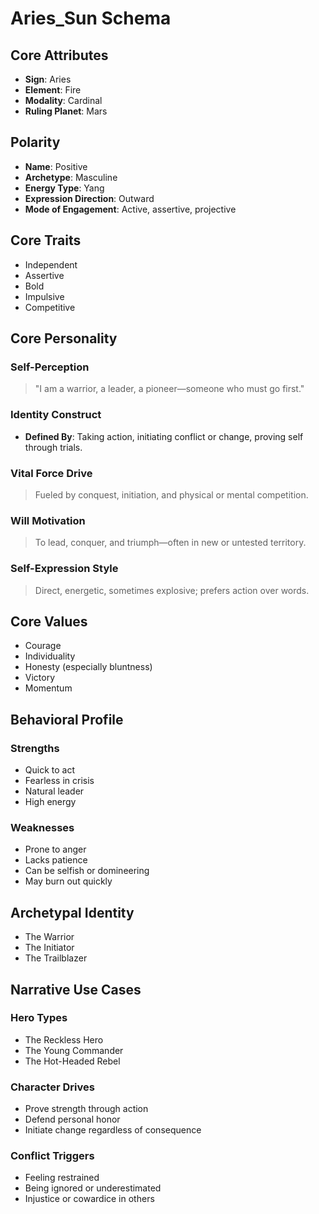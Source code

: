 # Aries_Sun Schema

## Core Attributes

- **Sign**: Aries
- **Element**: Fire
- **Modality**: Cardinal
- **Ruling Planet**: Mars

## Polarity

- **Name**: Positive
- **Archetype**: Masculine
- **Energy Type**: Yang
- **Expression Direction**: Outward
- **Mode of Engagement**: Active, assertive, projective

## Core Traits

- Independent
- Assertive
- Bold
- Impulsive
- Competitive

## Core Personality

### Self-Perception

> "I am a warrior, a leader, a pioneer—someone who must go first."

### Identity Construct

- **Defined By**: Taking action, initiating conflict or change, proving self through trials.

### Vital Force Drive

> Fueled by conquest, initiation, and physical or mental competition.

### Will Motivation

> To lead, conquer, and triumph—often in new or untested territory.

### Self-Expression Style

> Direct, energetic, sometimes explosive; prefers action over words.

## Core Values

- Courage
- Individuality
- Honesty (especially bluntness)
- Victory
- Momentum

## Behavioral Profile

### Strengths

- Quick to act
- Fearless in crisis
- Natural leader
- High energy

### Weaknesses

- Prone to anger
- Lacks patience
- Can be selfish or domineering
- May burn out quickly

## Archetypal Identity

- The Warrior
- The Initiator
- The Trailblazer

## Narrative Use Cases

### Hero Types

- The Reckless Hero
- The Young Commander
- The Hot-Headed Rebel

### Character Drives

- Prove strength through action
- Defend personal honor
- Initiate change regardless of consequence

### Conflict Triggers

- Feeling restrained
- Being ignored or underestimated
- Injustice or cowardice in others
